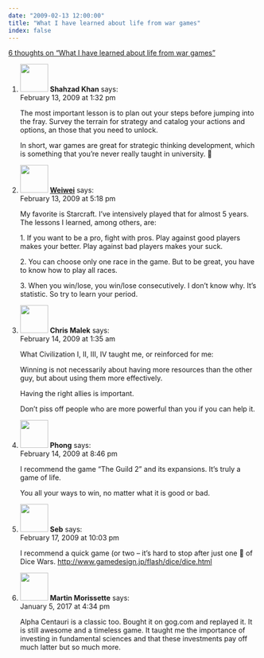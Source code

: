 ```yaml
---
date: "2009-02-13 12:00:00"
title: "What I have learned about life from war games"
index: false
---
```


[6 thoughts on &ldquo;What I have learned about life from war games&rdquo;](/lemire/blog/2009/02-13-what-i-have-learned-about-life-from-war-games)

<ol class="comment-list">
<li id="comment-50629" class="comment even thread-even depth-1">
<div class="comment-author vcard">
<img alt src="https://secure.gravatar.com/avatar/63ca66bcf1a87dad7d8011ed7d73f280?s=56&#038;d=mm&#038;r=g" srcset="https://secure.gravatar.com/avatar/63ca66bcf1a87dad7d8011ed7d73f280?s=112&#038;d=mm&#038;r=g 2x" class="avatar avatar-56 photo" height="56" width="56" decoding="async" /> <b class="fn">Shahzad Khan</b> <span class="says">says:</span> </div>
<div class="comment-metadata"><time datetime="2009-02-13T13:32:58+00:00">February 13, 2009 at 1:32 pm</time></a> </div>
<div class="comment-content">
<p>The most important lesson is to plan out your steps before jumping into the fray. Survey the terrain for strategy and catalog your actions and options, an those that you need to unlock.</p>
<p>In short, war games are great for strategic thinking development, which is something that you&rsquo;re never really taught in university. 🙂</p>
</div>
</li>
<li id="comment-50630" class="comment odd alt thread-odd thread-alt depth-1">
<div class="comment-author vcard">
<img alt src="https://secure.gravatar.com/avatar/cf19757beda8f65efc2bcd479b3545e4?s=56&#038;d=mm&#038;r=g" srcset="https://secure.gravatar.com/avatar/cf19757beda8f65efc2bcd479b3545e4?s=112&#038;d=mm&#038;r=g 2x" class="avatar avatar-56 photo" height="56" width="56" decoding="async" /> <b class="fn"><a href="https://chengweiwei.wordpress.com/" class="url" rel="ugc external nofollow">Weiwei</a></b> <span class="says">says:</span> </div>
<div class="comment-metadata"><time datetime="2009-02-13T17:18:27+00:00">February 13, 2009 at 5:18 pm</time></a> </div>
<div class="comment-content">
<p>My favorite is Starcraft. I&rsquo;ve intensively played that for almost 5 years. The lessons I learned, among others, are:</p>
<p>1. If you want to be a pro, fight with pros. Play against good players makes your better. Play against bad players makes your suck.</p>
<p>2. You can choose only one race in the game. But to be great, you have to know how to play all races.</p>
<p>3. When you win/lose, you win/lose consecutively. I don&rsquo;t know why. It&rsquo;s statistic. So try to learn your period.</p>
</div>
</li>
<li id="comment-50631" class="comment even thread-even depth-1">
<div class="comment-author vcard">
<img alt src="https://secure.gravatar.com/avatar/c454e1e0a5d76178855e4da380c13b2c?s=56&#038;d=mm&#038;r=g" srcset="https://secure.gravatar.com/avatar/c454e1e0a5d76178855e4da380c13b2c?s=112&#038;d=mm&#038;r=g 2x" class="avatar avatar-56 photo" height="56" width="56" loading="lazy" decoding="async" /> <b class="fn">Chris Malek</b> <span class="says">says:</span> </div>
<div class="comment-metadata"><time datetime="2009-02-14T01:35:59+00:00">February 14, 2009 at 1:35 am</time></a> </div>
<div class="comment-content">
<p>What Civilization I, II, III, IV taught me, or reinforced for me: </p>
<p>Winning is not necessarily about having more resources than the other guy, but about using them more effectively.</p>
<p>Having the right allies is important.</p>
<p>Don&rsquo;t piss off people who are more powerful than you if you can help it.</p>
</div>
</li>
<li id="comment-50632" class="comment odd alt thread-odd thread-alt depth-1">
<div class="comment-author vcard">
<img alt src="https://secure.gravatar.com/avatar/51f255d405a0b3dddbbb3bd29282512c?s=56&#038;d=mm&#038;r=g" srcset="https://secure.gravatar.com/avatar/51f255d405a0b3dddbbb3bd29282512c?s=112&#038;d=mm&#038;r=g 2x" class="avatar avatar-56 photo" height="56" width="56" loading="lazy" decoding="async" /> <b class="fn">Phong</b> <span class="says">says:</span> </div>
<div class="comment-metadata"><time datetime="2009-02-14T20:46:08+00:00">February 14, 2009 at 8:46 pm</time></a> </div>
<div class="comment-content">
<p>I recommend the game &ldquo;The Guild 2&rdquo; and its expansions. It&rsquo;s truly a game of life. </p>
<p>You all your ways to win, no matter what it is good or bad.</p>
</div>
</li>
<li id="comment-50651" class="comment even thread-even depth-1">
<div class="comment-author vcard">
<img alt src="https://secure.gravatar.com/avatar/759df147ec7c907add0636763fba8cdd?s=56&#038;d=mm&#038;r=g" srcset="https://secure.gravatar.com/avatar/759df147ec7c907add0636763fba8cdd?s=112&#038;d=mm&#038;r=g 2x" class="avatar avatar-56 photo" height="56" width="56" loading="lazy" decoding="async" /> <b class="fn">Seb</b> <span class="says">says:</span> </div>
<div class="comment-metadata"><time datetime="2009-02-17T22:03:54+00:00">February 17, 2009 at 10:03 pm</time></a> </div>
<div class="comment-content">
<p>I recommend a quick game (or two &#8211; it&rsquo;s hard to stop after just one 🙂 of Dice Wars. <a href="http://www.gamedesign.jp/flash/dice/dice.html" rel="nofollow ugc">http://www.gamedesign.jp/flash/dice/dice.html</a></p>
</div>
</li>
<li id="comment-264746" class="comment odd alt thread-odd thread-alt depth-1">
<div class="comment-author vcard">
<img alt src="https://secure.gravatar.com/avatar/4cf8a8dd3901e68fe7b4e632effbed1d?s=56&#038;d=mm&#038;r=g" srcset="https://secure.gravatar.com/avatar/4cf8a8dd3901e68fe7b4e632effbed1d?s=112&#038;d=mm&#038;r=g 2x" class="avatar avatar-56 photo" height="56" width="56" loading="lazy" decoding="async" /> <b class="fn">Martin Morissette</b> <span class="says">says:</span> </div>
<div class="comment-metadata"><time datetime="2017-01-05T16:34:06+00:00">January 5, 2017 at 4:34 pm</time></a> </div>
<div class="comment-content">
<p>Alpha Centauri is a classic too. Bought it on gog.com and replayed it. It is still awesome and a timeless game. It taught me the importance of investing in fundamental sciences and that these investments pay off much latter but so much more.</p>
</div>
</li>
</ol>
